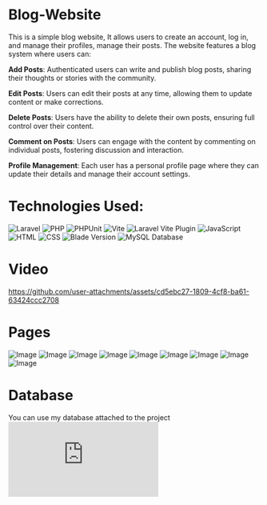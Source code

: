 # Blog-Website
This is a simple blog website, It allows users to create an account, log in, and manage their profiles, manage their posts. The website features a blog system where users can:

**Add Posts**: Authenticated users can write and publish blog posts, sharing their thoughts or stories with the community.

**Edit Posts**: Users can edit their posts at any time, allowing them to update content or make corrections.

**Delete Posts**: Users have the ability to delete their own posts, ensuring full control over their content.

**Comment on Posts**: Users can engage with the content by commenting on individual posts, fostering discussion and interaction.

**Profile Management**: Each user has a personal profile page where they can update their details and manage their account settings.

# Technologies Used:
![Laravel](https://img.shields.io/badge/Laravel-Framework%2011.9-red?logo=laravel&style=flat-square)
![PHP](https://img.shields.io/badge/PHP-8.2-6372b9)
![PHPUnit](https://img.shields.io/badge/PHPUnit-11.0.1-blue?logo=php&style=flat-square)
![Vite](https://img.shields.io/badge/Vite-5.0-purple?logo=vite&style=flat-square)
![Laravel Vite Plugin](https://img.shields.io/badge/Laravel%20Vite%20Plugin-1.0-green?style=flat-square)
![JavaScript](https://img.shields.io/badge/JavaScript-ES6%2B-yellow?logo=javascript&style=flat-square)  ![HTML](https://img.shields.io/badge/HTML5-Standard-orange?logo=html5&style=flat-square)  ![CSS](https://img.shields.io/badge/CSS3-Standard-blue?logo=css3&style=flat-square) ![Blade Version](https://img.shields.io/badge/Blade-Laravel%2011.x-blue?logo=laravel&style=flat-square) 
![MySQL Database](https://img.shields.io/badge/MySQL-1.0-00758f?logo=mysql&logoColor=white)


# Video



https://github.com/user-attachments/assets/cd5ebc27-1809-4cf8-ba61-63424ccc2708


# Pages
![Image](https://github.com/H0SSM/Blog-Website/blob/dc92ae45644040999d511c54ccc3e4887b9b4cac/photos/Screenshot_1.png)
![Image](https://github.com/H0SSM/Blog-Website/blob/main/photos/Screenshot_2.png?raw=true)
![Image](https://github.com/H0SSM/Blog-Website/blob/main/photos/Screenshot_3.png?raw=true)
![Image](https://github.com/H0SSM/Blog-Website/blob/main/photos/Screenshot_2.png?raw=true)
![Image](https://github.com/H0SSM/Blog-Website/blob/main/photos/Screenshot_4.png?raw=true)
![Image](https://github.com/H0SSM/Blog-Website/blob/main/photos/Screenshot_5.png?raw=true)
![Image](https://github.com/H0SSM/Blog-Website/blob/main/photos/Screenshot_6.png?raw=true)
![Image](https://github.com/H0SSM/Blog-Website/blob/main/photos/Screenshot_7.png?raw=true)
![Image](https://github.com/H0SSM/Blog-Website/blob/main/photos/Screenshot_8.png?raw=true)


# Database 
You can use my database attached to the project
![Database file](https://github.com/H0SSM/Blog-Website/blob/ea738572cb26995fd346888aaa6847bc7a60134d/iti-project.sql)



